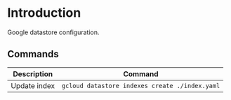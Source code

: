 # Introduction
Google datastore configuration.

## Commands
| Description | Command |
| --- | --- |
| Update index | ```gcloud datastore indexes create ./index.yaml``` |
